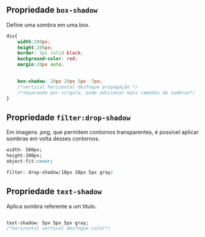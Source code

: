 ## Propriedade `box-shadow`
Define uma sombra em uma box.
````css
div{
    width:200px;
    height:200px;
    border: 1ps solid black;
    background-color: red;
    margin:20px auto;
    

    box-shadow: 20px 20px 5px -7px;
    /*vertical horizontal desfoque propagação */
    /*separando por vírgula, pode adicionar mais camadas de sombras*/
}
````
## Propriedade `filter:drop-shadow`
Em imagens .png, que permitem contornos transparentes, é possível aplicar sombras em volta desses contornos.

````CSS
width: 500px;
height:200px;
object-fit:cover;

filter: drop-shadow(10px 10px 5px gray)
````

## Propriedade `text-shadow`
Aplica sombra referente a um título.

````CSS

text-shadow: 5px 5px 5px gray;
/*horizontal vertical desfoque color*/

````